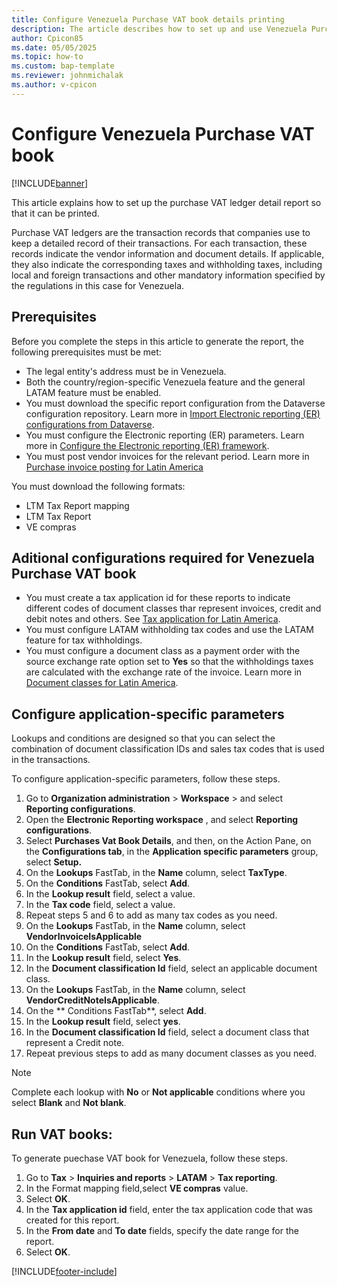 ```yaml
---
title: Configure Venezuela Purchase VAT book details printing
description: The article describes how to set up and use Venezuela Purchase VAT book 
author: Cpicon85
ms.date: 05/05/2025
ms.topic: how-to
ms.custom: bap-template
ms.reviewer: johnmichalak
ms.author: v-cpicon
---
```


# Configure Venezuela Purchase VAT book  

[!INCLUDE[banner](../../includes/banner.md)]

This article explains how to set up the purchase VAT ledger detail report so that it can be printed. 

Purchase VAT ledgers are the transaction records that companies use to keep a detailed record of their transactions. For each transaction, these records indicate the vendor information and document details. If applicable, they also indicate the corresponding taxes and withholding taxes, including local and foreign transactions and other mandatory information specified by the regulations in this case for Venezuela.

## Prerequisites

Before you complete the steps in this article to generate the report, the following prerequisites must be met:

- The legal entity's address must be in Venezuela.
- Both the country/region-specific Venezuela feature and the general LATAM feature must be enabled.
- You must download the specific report configuration from the Dataverse configuration repository. Learn more in [Import Electronic reporting (ER) configurations from Dataverse](../global/workspace/gsw-import-er-config-dataverse.md). 
- You must configure the Electronic reporting (ER) parameters. Learn more in [Configure the Electronic reporting (ER) framework](../../fin-ops-core/dev-itpro/analytics/electronic-reporting-er-configure-parameters.md).
- You must post vendor invoices for the relevant period. Learn more in [Purchase invoice posting for Latin America](ltm-core-purchase-invoice-posting.md)


You must download the following formats:
* LTM Tax Report mapping
* LTM Tax Report
* VE compras

## Aditional configurations required for Venezuela Purchase VAT book  
- You must create a tax application id for these reports to indicate different codes of document classes thar represent invoices, credit and debit notes and others. See [Tax application for Latin America](../ltm-core-tax-application.md).
- You must configure LATAM withholding tax codes and use the LATAM feature for tax withholdings.
- You must configure a document class as a payment order with the source exchange rate option set to **Yes** so that the withholdings taxes are calculated with the exchange rate of the invoice. Learn more in [Document classes for Latin America](ltm-core-document-class.md).

## Configure application-specific parameters

Lookups and conditions are designed so that you can select the combination of document classification IDs and sales tax codes that is used in the transactions.

To configure application-specific parameters, follow these steps.

1. Go to **Organization administration** > **Workspace** > and select **Reporting configurations**.
1. Open the **Electronic Reporting workspace** , and select **Reporting configurations**.
1. Select **Purchases Vat Book Details**, and then, on the Action Pane, on the **Configurations tab**, in the **Application specific parameters** group, select **Setup.**
1. On the **Lookups** FastTab, in the **Name** column, select **TaxType**.
1. On the **Conditions** FastTab, select **Add**.
1. In the **Lookup result** field, select a value.
1. In the **Tax code** field, select a value.
1. Repeat steps 5 and 6 to add as many tax codes as you need.
1. On the **Lookups** FastTab, in the **Name** column, select **VendorInvoiceIsApplicable**
1. On the **Conditions** FastTab, select **Add**.
1. In the **Lookup result** field, select **Yes**.
1. In the **Document classification Id** field, select an applicable document class.
1. On the **Lookups** FastTab, in the **Name** column, select **VendorCreditNoteIsApplicable**.
1. On the ** Conditions FastTab**, select **Add**.
1. In the **Lookup result** field, select **yes**.
1. In the **Document classification Id** field, select a document class that represent a Credit note.
1. Repeat previous steps to add as many document classes as you need.

> [!NOTE]
> Complete each lookup with **No** or **Not applicable** conditions where you select **Blank** and **Not blank**.

## Run VAT books:

To generate puechase VAT book for Venezuela, follow these steps.

1. Go to **Tax** > **Inquiries and reports** > **LATAM** > **Tax reporting**.
1. In the Format mapping field,select **VE compras** value.
1. Select **OK**.
1. In the **Tax application id** field, enter the tax application code that was created for this report.
1. In the **From date** and **To date** fields, specify the date range for the report.
1. Select **OK**.


[!INCLUDE[footer-include](../../../includes/footer-banner.md)]
